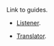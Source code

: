 Link to guides.

* [Listener](https://monmonmnemonics.github.io/MChat/HTU_Listener/HTU_Listener.html).

* [Translator](https://monmonmnemonics.github.io/MChat/HTU_Translator/HTU_Translator.html).
